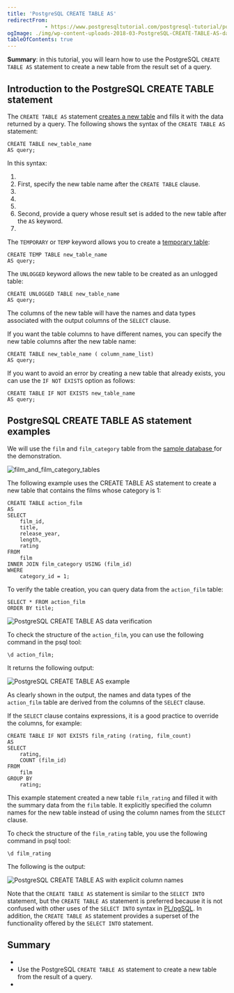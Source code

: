 ```yaml
---
title: 'PostgreSQL CREATE TABLE AS'
redirectFrom: 
            - https://www.postgresqltutorial.com/postgresql-tutorial/postgresql-create-table-as/
ogImage: ./img/wp-content-uploads-2018-03-PostgreSQL-CREATE-TABLE-AS-data-verification.png
tableOfContents: true
---
```

<!-- wp:paragraph -->

**Summary**: in this tutorial, you will learn how to use the PostgreSQL `CREATE TABLE AS` statement to create a new table from the result set of a query.

<!-- /wp:paragraph -->

<!-- wp:heading -->

## Introduction to the PostgreSQL CREATE TABLE statement

<!-- /wp:heading -->

<!-- wp:paragraph -->

The `CREATE TABLE AS` statement [creates a new table](https://www.postgresqltutorial.com/postgresql-tutorial/postgresql-create-table/) and fills it with the data returned by a query. The following shows the syntax of the `CREATE TABLE AS` statement:

<!-- /wp:paragraph -->

<!-- wp:code {"language":"sql"} -->

```
CREATE TABLE new_table_name
AS query;
```

<!-- /wp:code -->

<!-- wp:paragraph -->

In this syntax:

<!-- /wp:paragraph -->

<!-- wp:list {"ordered":true} -->

1. <!-- wp:list-item -->
2. First, specify the new table name after the `CREATE TABLE` clause.
3. <!-- /wp:list-item -->
4.
5. <!-- wp:list-item -->
6. Second, provide a query whose result set is added to the new table after the `AS` keyword.
7. <!-- /wp:list-item -->

<!-- /wp:list -->

<!-- wp:paragraph -->

The `TEMPORARY` or `TEMP` keyword allows you to create a [temporary table](https://www.postgresqltutorial.com/postgresql-tutorial/postgresql-temporary-table/):

<!-- /wp:paragraph -->

<!-- wp:code {"language":"sql"} -->

```
CREATE TEMP TABLE new_table_name
AS query;
```

<!-- /wp:code -->

<!-- wp:paragraph -->

The `UNLOGGED` keyword allows the new table to be created as an unlogged table:

<!-- /wp:paragraph -->

<!-- wp:code {"language":"sql"} -->

```
CREATE UNLOGGED TABLE new_table_name
AS query;
```

<!-- /wp:code -->

<!-- wp:paragraph -->

The columns of the new table will have the names and data types associated with the output columns of the `SELECT` clause.

<!-- /wp:paragraph -->

<!-- wp:paragraph -->

If you want the table columns to have different names, you can specify the new table columns after the new table name:

<!-- /wp:paragraph -->

<!-- wp:code {"language":"sql"} -->

```
CREATE TABLE new_table_name ( column_name_list)
AS query;
```

<!-- /wp:code -->

<!-- wp:paragraph -->

If you want to avoid an error by creating a new table that already exists, you can use the `IF NOT EXISTS` option as follows:

<!-- /wp:paragraph -->

<!-- wp:code {"language":"sql"} -->

```
CREATE TABLE IF NOT EXISTS new_table_name
AS query;
```

<!-- /wp:code -->

<!-- wp:heading -->

## PostgreSQL CREATE TABLE AS statement examples

<!-- /wp:heading -->

<!-- wp:paragraph -->

We will use the `film` and `film_category` table from the [sample database ](https://www.postgresqltutorial.com/postgresql-getting-started/postgresql-sample-database/)for the demonstration.

<!-- /wp:paragraph -->

<!-- wp:image {"id":3514} -->

![film_and_film_category_tables](https://www.postgresqltutorial.com/wp-content/uploads/2018/03/film_and_film_category_tables.png)

<!-- /wp:image -->

<!-- wp:paragraph -->

The following example uses the CREATE TABLE AS statement to create a new table that contains the films whose category is 1:

<!-- /wp:paragraph -->

<!-- wp:code {"language":"sql"} -->

```
CREATE TABLE action_film
AS
SELECT
    film_id,
    title,
    release_year,
    length,
    rating
FROM
    film
INNER JOIN film_category USING (film_id)
WHERE
    category_id = 1;
```

<!-- /wp:code -->

<!-- wp:paragraph -->

To verify the table creation, you can query data from the `action_film` table:

<!-- /wp:paragraph -->

<!-- wp:code {"language":"sql"} -->

```
SELECT * FROM action_film
ORDER BY title;
```

<!-- /wp:code -->

<!-- wp:image {"id":3515} -->

![PostgreSQL CREATE TABLE AS data verification](./img/wp-content-uploads-2018-03-PostgreSQL-CREATE-TABLE-AS-data-verification.png)

<!-- /wp:image -->

<!-- wp:paragraph -->

To check the structure of the `action_film`, you can use the following command in the psql tool:

<!-- /wp:paragraph -->

<!-- wp:code {"language":"sql"} -->

```
\d action_film;
```

<!-- /wp:code -->

<!-- wp:paragraph -->

It returns the following output:

<!-- /wp:paragraph -->

<!-- wp:image {"id":3516} -->

![PostgreSQL CREATE TABLE AS example](./img/wp-content-uploads-2018-03-PostgreSQL-CREATE-TABLE-AS-example.png)

<!-- /wp:image -->

<!-- wp:paragraph -->

As clearly shown in the output, the names and data types of the `action_film` table are derived from the columns of the `SELECT` clause.

<!-- /wp:paragraph -->

<!-- wp:paragraph -->

If the `SELECT` clause contains expressions, it is a good practice to override the columns, for example:

<!-- /wp:paragraph -->

<!-- wp:code {"language":"sql"} -->

```
CREATE TABLE IF NOT EXISTS film_rating (rating, film_count)
AS
SELECT
    rating,
    COUNT (film_id)
FROM
    film
GROUP BY
    rating;
```

<!-- /wp:code -->

<!-- wp:paragraph -->

This example statement created a new table `film_rating` and filled it with the summary data from the `film` table. It explicitly specified the column names for the new table instead of using the column names from the `SELECT` clause.

<!-- /wp:paragraph -->

<!-- wp:paragraph -->

To check the structure of the `film_rating` table, you use the following command in psql tool:

<!-- /wp:paragraph -->

<!-- wp:code {"language":"sql"} -->

```
\d film_rating
```

<!-- /wp:code -->

<!-- wp:paragraph -->

The following is the output:

<!-- /wp:paragraph -->

<!-- wp:image {"id":3517} -->

![PostgreSQL CREATE TABLE AS with explicit column names](./img/wp-content-uploads-2018-03-PostgreSQL-CREATE-TABLE-AS-with-explicit-column-names.png)

<!-- /wp:image -->

<!-- wp:paragraph -->

Note that the `CREATE TABLE AS` statement is similar to the `SELECT INTO` statement, but the `CREATE TABLE AS` statement is preferred because it is not confused with other uses of the `SELECT INTO` syntax in [PL/pgSQL](https://www.postgresqltutorial.com/postgresql-plpgsql/). In addition, the `CREATE TABLE AS` statement provides a superset of the functionality offered by the `SELECT INTO` statement.

<!-- /wp:paragraph -->

<!-- wp:heading -->

## Summary

<!-- /wp:heading -->

<!-- wp:list -->

- <!-- wp:list-item -->
- Use the PostgreSQL `CREATE TABLE AS` statement to create a new table from the result of a query.
- <!-- /wp:list-item -->

<!-- /wp:list -->
